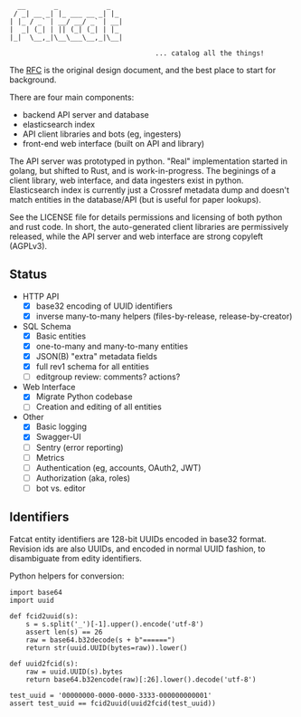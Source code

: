 
      __       _            _   
     / _| __ _| |_ ___ __ _| |_ 
    | |_ / _` | __/ __/ _` | __|
    |  _| (_| | || (_| (_| | |_ 
    |_|  \__,_|\__\___\__,_|\__|

                                        ... catalog all the things!


The [RFC](./fatcat-rfc.md) is the original design document, and the best place
to start for background.

There are four main components:

- backend API server and database
- elasticsearch index
- API client libraries and bots (eg, ingesters)
- front-end web interface (built on API and library)

The API server was prototyped in python. "Real" implementation started in
golang, but shifted to Rust, and is work-in-progress. The beginings of a client
library, web interface, and data ingesters exist in python. Elasticsearch index
is currently just a Crossref metadata dump and doesn't match entities in the
database/API (but is useful for paper lookups).

See the LICENSE file for details permissions and licensing of both python and
rust code. In short, the auto-generated client libraries are permissively
released, while the API server and web interface are strong copyleft (AGPLv3).

## Status

- HTTP API
    - [x] base32 encoding of UUID identifiers
    - [x] inverse many-to-many helpers (files-by-release, release-by-creator)
- SQL Schema
    - [x] Basic entities
    - [x] one-to-many and many-to-many entities
    - [x] JSON(B) "extra" metadata fields
    - [x] full rev1 schema for all entities
    - [ ] editgroup review: comments? actions?
- Web Interface
    - [x] Migrate Python codebase
    - [ ] Creation and editing of all entities
- Other
    - [x] Basic logging
    - [x] Swagger-UI 
    - [ ] Sentry (error reporting)
    - [ ] Metrics
    - [ ] Authentication (eg, accounts, OAuth2, JWT)
    - [ ] Authorization (aka, roles)
    - [ ] bot vs. editor

## Identifiers

Fatcat entity identifiers are 128-bit UUIDs encoded in base32 format. Revision
ids are also UUIDs, and encoded in normal UUID fashion, to disambiguate from
edity identifiers.

Python helpers for conversion:

    import base64
    import uuid

    def fcid2uuid(s):
        s = s.split('_')[-1].upper().encode('utf-8')
        assert len(s) == 26
        raw = base64.b32decode(s + b"======")
        return str(uuid.UUID(bytes=raw)).lower()

    def uuid2fcid(s):
        raw = uuid.UUID(s).bytes
        return base64.b32encode(raw)[:26].lower().decode('utf-8')

    test_uuid = '00000000-0000-0000-3333-000000000001'
    assert test_uuid == fcid2uuid(uuid2fcid(test_uuid))
